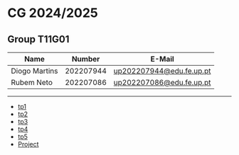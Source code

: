 # CG 2024/2025

## Group T11G01

| Name          | Number    | E-Mail                   |
| ------------- | --------- | ------------------------ |
| Diogo Martins | 202207944 | up202207944@edu.fe.up.pt |
| Rubem Neto    | 202207086 | up202207086@edu.fe.up.pt |

---

- [tp1](tp1/README.md)
- [tp2](tp2/README.md)
- [tp3](tp3/README.md)
- [tp4](tp4/README.md)
- [tp5](tp5/README.md)
- [Project](project/README.md)
